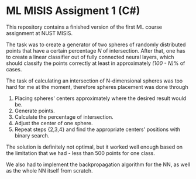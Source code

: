 # ML MISIS Assigment 1 (C#)
This repository contains a finished version of the first ML course assignment at NUST MISIS.

The task was to create a generator of two spheres of randomly distributed points that have a certain percentage _N_ of 
intersection.
After that, one has to create a linear classifier out of fully connected neural layers, which should classify the points 
correctly at least in approximately _(100 - N)_% of cases.

The task of calculating an intersection of N-dimensional spheres was too hard for me at the moment, therefore spheres placement 
was done through

1. Placing spheres' centers approximately where the desired result would be.  
2. Generate points.  
3. Calculate the percentage of intersection.  
4. Adjust the center of one sphere.  
5. Repeat steps {2,3,4} and find the appropriate centers' positions with binary search.  

The solution is definitely not optimal, but it worked well enough based on the limitation that we had - less than 500 points 
for one class.

We also had to implement the backpropagation algorithm for the NN, as well as the whole NN itself from scratch.
